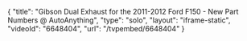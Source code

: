 {
    "title": "Gibson Dual Exhaust for the 2011-2012 Ford F150 - New Part Numbers @ AutoAnything",
    "type": "solo",
    "layout": "iframe-static",
    "videoId": "6648404",
    "url": "\/tvpembed\/6648404"
}